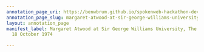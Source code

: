```yaml
---
annotation_page_uri: https://benwbrum.github.io/spokenweb-hackathon-development-noterms/annotations/margaret-atwood-at-sir-george-williams-university-the-poetry-series-18-october-1974-canvas-1-audience-member-16.json
annotation_page_slug: margaret-atwood-at-sir-george-williams-university-the-poetry-series-18-october-1974-canvas-1-audience-member-16
layout: annotation_page
manifest_label: Margaret Atwood at Sir George Williams University, The Poetry Series,
  18 October 1974

---
```

